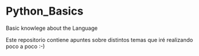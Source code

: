 # Python_Basics
Basic knowlege about the Language

Este repositorio contiene apuntes sobre distintos temas que iré realizando poco a poco :-)
